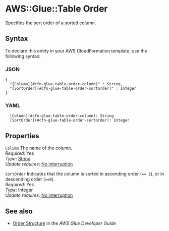 # AWS::Glue::Table Order<a name="aws-properties-glue-table-order"></a>

Specifies the sort order of a sorted column\.

## Syntax<a name="aws-properties-glue-table-order-syntax"></a>

To declare this entity in your AWS CloudFormation template, use the following syntax:

### JSON<a name="aws-properties-glue-table-order-syntax.json"></a>

```
{
  "[Column](#cfn-glue-table-order-column)" : String,
  "[SortOrder](#cfn-glue-table-order-sortorder)" : Integer
}
```

### YAML<a name="aws-properties-glue-table-order-syntax.yaml"></a>

```
  [Column](#cfn-glue-table-order-column): String
  [SortOrder](#cfn-glue-table-order-sortorder): Integer
```

## Properties<a name="aws-properties-glue-table-order-properties"></a>

`Column`  <a name="cfn-glue-table-order-column"></a>
The name of the column\.  
*Required*: Yes  
*Type*: [String](aws-properties-glue-table-column.md)  
*Update requires*: [No interruption](https://docs.aws.amazon.com/AWSCloudFormation/latest/UserGuide/using-cfn-updating-stacks-update-behaviors.html#update-no-interrupt)

`SortOrder`  <a name="cfn-glue-table-order-sortorder"></a>
Indicates that the column is sorted in ascending order \(`== 1`\), or in descending order \(`==0`\)\.  
*Required*: Yes  
*Type*: Integer  
*Update requires*: [No interruption](https://docs.aws.amazon.com/AWSCloudFormation/latest/UserGuide/using-cfn-updating-stacks-update-behaviors.html#update-no-interrupt)

## See also<a name="aws-properties-glue-table-order--seealso"></a>
+  [Order Structure](https://docs.aws.amazon.com/glue/latest/dg/aws-glue-api-catalog-tables.html#aws-glue-api-catalog-tables-Order) in the *AWS Glue Developer Guide* 

